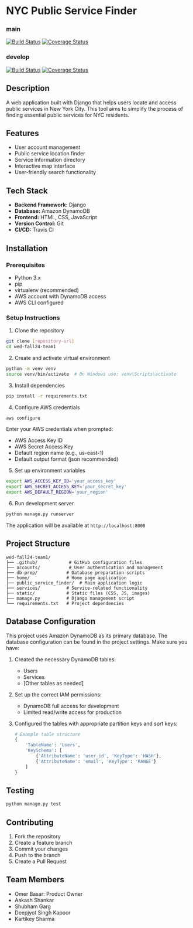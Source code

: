 # NYC Public Service Finder

### main
[![Build Status](https://app.travis-ci.com/gcivil-nyu-org/wed-fall24-team1.svg?branch=main)](https://app.travis-ci.com/gcivil-nyu-org/wed-fall24-team1/branches)
[![Coverage Status](https://coveralls.io/repos/github/gcivil-nyu-org/wed-fall24-team1/badge.png?branch=main)](https://coveralls.io/github/gcivil-nyu-org/wed-fall24-team1?branch=main)


### develop
[![Build Status](https://app.travis-ci.com/gcivil-nyu-org/wed-fall24-team1.svg?branch=develop)](https://app.travis-ci.com/github/gcivil-nyu-org/wed-fall24-team1/branches)
[![Coverage Status](https://coveralls.io/repos/github/gcivil-nyu-org/wed-fall24-team1/badge.png?branch=develop)](https://coveralls.io/github/gcivil-nyu-org/wed-fall24-team1?branch=develop)


## Description
A web application built with Django that helps users locate and access public services in New York City. This tool aims to simplify the process of finding essential public services for NYC residents.

## Features
- User account management
- Public service location finder
- Service information directory
- Interactive map interface
- User-friendly search functionality

## Tech Stack
- **Backend Framework:** Django
- **Database:** Amazon DynamoDB
- **Frontend:** HTML, CSS, JavaScript
- **Version Control:** Git
- **CI/CD:** Travis CI

## Installation

### Prerequisites
- Python 3.x
- pip
- virtualenv (recommended)
- AWS account with DynamoDB access
- AWS CLI configured

### Setup Instructions
1. Clone the repository
```bash
git clone [repository-url]
cd wed-fall24-team1
```

2. Create and activate virtual environment
```bash
python -m venv venv
source venv/bin/activate  # On Windows use: venv\Scripts\activate
```

3. Install dependencies
```bash
pip install -r requirements.txt
```

4. Configure AWS credentials
```bash
aws configure
```
Enter your AWS credentials when prompted:
- AWS Access Key ID
- AWS Secret Access Key
- Default region name (e.g., us-east-1)
- Default output format (json recommended)

5. Set up environment variables
```bash
export AWS_ACCESS_KEY_ID='your_access_key'
export AWS_SECRET_ACCESS_KEY='your_secret_key'
export AWS_DEFAULT_REGION='your_region'
```

6. Run development server
```bash
python manage.py runserver
```

The application will be available at `http://localhost:8000`

## Project Structure
```
wed-fall24-team1/
├── .github/            # GitHub configuration files
├── accounts/           # User authentication and management
├── db-prep/           # Database preparation scripts
├── home/              # Home page application
├── public_service_finder/  # Main application logic
├── services/          # Service-related functionality
├── static/            # Static files (CSS, JS, images)
├── manage.py          # Django management script
└── requirements.txt   # Project dependencies
```

## Database Configuration
This project uses Amazon DynamoDB as its primary database. The database configuration can be found in the project settings. Make sure you have:

1. Created the necessary DynamoDB tables:
   - Users
   - Services
   - [Other tables as needed]

2. Set up the correct IAM permissions:
   - DynamoDB full access for development
   - Limited read/write access for production

3. Configured the tables with appropriate partition keys and sort keys:
   ```python
   # Example table structure
   {
       'TableName': 'Users',
       'KeySchema': [
           {'AttributeName': 'user_id', 'KeyType': 'HASH'},
           {'AttributeName': 'email', 'KeyType': 'RANGE'}
       ]
   }
   ```

## Testing
```bash
python manage.py test
```

## Contributing
1. Fork the repository
2. Create a feature branch
3. Commit your changes
4. Push to the branch
5. Create a Pull Request

## Team Members
- Omer Basar: Product Owner
- Aakash Shankar
- Shubham Garg
- Deepjyot Singh Kapoor
- Kartikey Sharma
